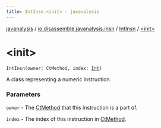 ```yaml
---
title: IntInsn.<init> - javanalysis
---
```


[javanalysis](../../index.html) / [io.disassemble.javanalysis.insn](../index.html) / [IntInsn](index.html) / [&lt;init&gt;](./-init-.html)

# &lt;init&gt;

`IntInsn(owner: CtMethod, index: `[`Int`](https://kotlinlang.org/api/latest/jvm/stdlib/kotlin/-int/index.html)`)`

A class representing a numeric instruction.

### Parameters

`owner` - The [CtMethod](#) that this instruction is a part of.

`index` - The index of this instruction in [CtMethod](#).